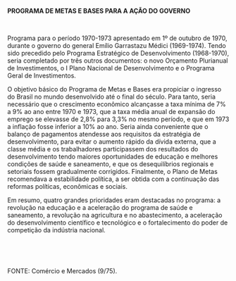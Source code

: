 **PROGRAMA DE METAS E BASES PARA A AÇÃO DO GOVERNO**

 

Programa para o período 1970-1973 apresentado em 1º de outubro de 1970,
durante o governo do general Emílio Garrastazu Médici (1969-1974). Tendo
sido precedido pelo Programa Estratégico de Desenvolvimento (1968-1970),
seria completado por três outros documentos: o novo Orçamento Plurianual
de Investimentos, o I Plano Nacional de Desenvolvimento e o Programa
Geral de Investimentos.

O objetivo básico do Programa de Metas e Bases era propiciar o ingresso
do Brasil no mundo desenvolvido até o final do século. Para tanto, seria
necessário que o crescimento econômico alcançasse a taxa mínima de 7% a
9% ao ano entre 1970 e 1973, que a taxa média anual de expansão do
emprego se elevasse de 2,8% para 3,3% no mesmo período, e que em 1973 a
inflação fosse inferior a 10% ao ano. Seria ainda conveniente que o
balanço de pagamentos atendesse aos requisitos da estratégia de
desenvolvimento, para evitar o aumento rápido da dívida externa, que a
classe média e os trabalhadores participassem dos resultados do
desenvolvimento tendo maiores oportunidades de educação e melhores
condições de saúde e saneamento, e que os desequilíbrios regionais e
setoriais fossem gradualmente corrigidos. Finalmente, o Plano de Metas
recomendava a estabilidade política, a ser obtida com a continuação das
reformas políticas, econômicas e sociais.

Em resumo, quatro grandes prioridades eram destacadas no programa: a
revolução na educação e a aceleração do programa de saúde e saneamento,
a revolução na agricultura e no abastecimento, a aceleração do
desenvolvimento científico e tecnológico e o fortalecimento do poder de
competição da indústria nacional.

 

 

FONTE: Comércio e Mercados (9/75).

 

